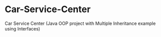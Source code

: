 # Car-Service-Center
Car Service Center (Java OOP project with Multiple Inheritance example using Interfaces)
